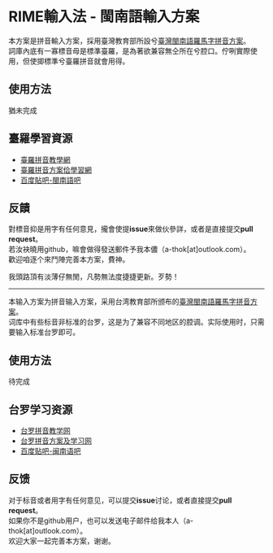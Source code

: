 # RIME輸入法 - 閩南語輸入方案
本方案是拼音輸入方案，採用臺灣教育部所設兮[臺灣閩南語羅馬字拼音方案](https://zh.wikipedia.org/wiki/臺灣閩南語羅馬字拼音方案)。  
詞庫內底有一寡標音毋是標準臺羅，是為著欲兼容無仝所在兮腔口。佇咧實際使用，但使揤標準兮臺羅拼音就會用得。

## 使用方法
猶未完成

## 臺羅學習資源
* [臺羅拼音教學網](http://tailo.moe.edu.tw/)
* [臺羅拼音方案佮學習網](http://www.ntcu.edu.tw/tailo/sound.htm)
* [百度貼吧-閩南語吧](http://tieba.baidu.com/f?kw1=%C3%F6%C4%CF%D3%EF&kw=%C3%F6%C4%CF%D3%EF)

## 反饋
對標音抑是用字有任何意見，攏會使提**issue**來做伙參詳，或者是直接提交**pull request**。  
若汝袂曉用github，嘛會做得發送郵件予我本儂（a-thok[at]outlook.com）。  
歡迎咱逐个來鬥陣完善本方案，費神。

我頭路頂有淡薄仔無閒，凡勢無法度捷捷更新。歹勢！

---

本输入方案为拼音输入方案，采用台湾教育部所颁布的[臺灣閩南語羅馬字拼音方案](https://zh.wikipedia.org/wiki/臺灣閩南語羅馬字拼音方案)。  
词库中有些标音非标准的台罗，这是为了兼容不同地区的腔调。实际使用时，只需要输入标准台罗即可。

## 使用方法
待完成

## 台罗学习资源
* [台罗拼音教学网](http://tailo.moe.edu.tw/)
* [台罗拼音方案及学习网](http://www.ntcu.edu.tw/tailo/sound.htm)
* [百度贴吧-闽南语吧](http://tieba.baidu.com/f?kw1=%C3%F6%C4%CF%D3%EF&kw=%C3%F6%C4%CF%D3%EF)

## 反馈
对于标音或者用字有任何意见，可以提交**issue**讨论，或者直接提交**pull request**。  
如果你不是github用户，也可以发送电子邮件给我本人（a-thok[at]outlook.com）。  
欢迎大家一起完善本方案，谢谢。
